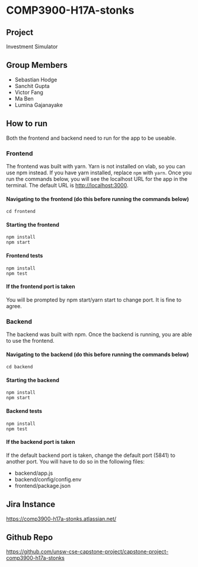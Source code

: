 # COMP3900-H17A-stonks

## Project

Investment Simulator

## Group Members

- Sebastian Hodge
- Sanchit Gupta
- Victor Fang
- Ma Ben
- Lumina Gajanayake

## How to run

Both the frontend and backend need to run for the app to be useable.

### Frontend

The frontend was built with yarn. Yarn is not installed on vlab, so you can use npm instead.
If you have yarn installed, replace `npm` with `yarn`.
Once you run the commands below, you will see the localhost URL for the app in the terminal.
The default URL is <http://localhost:3000>.

#### Navigating to the frontend (do this before running the commands below)

    cd frontend

#### Starting the frontend

    npm install
    npm start

#### Frontend tests

    npm install
    npm test

#### If the frontend port is taken

You will be prompted by npm start/yarn start to change port. It is fine to agree.

### Backend

The backend was built with npm. Once the backend is running, you are able to use the frontend.

#### Navigating to the backend (do this before running the commands below)

    cd backend

#### Starting the backend

    npm install
    npm start

#### Backend tests

    npm install
    npm test

#### If the backend port is taken

If the default backend port is taken, change the default port (5841) to another port.
You will have to do so in the following files:

- backend/app.js
- backend/config/config.env
- frontend/package.json

## Jira Instance

<https://comp3900-h17a-stonks.atlassian.net/>

## Github Repo

<https://github.com/unsw-cse-capstone-project/capstone-project-comp3900-h17a-stonks>
